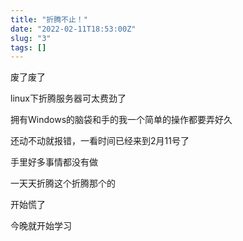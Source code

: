 ```yaml
---
title: "折腾不止！"
date: "2022-02-11T18:53:00Z"
slug: "3"
tags: []
---
```

废了废了

linux下折腾服务器可太费劲了

拥有Windows的脑袋和手的我一个简单的操作都要弄好久

还动不动就报错，一看时间已经来到2月11号了

手里好多事情都没有做

一天天折腾这个折腾那个的

开始慌了

今晚就开始学习
